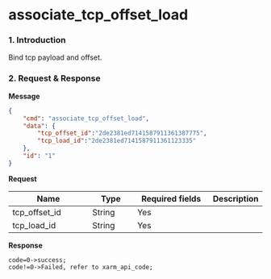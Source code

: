 # associate\_tcp\_offset\_load

### 1. Introduction

Bind tcp payload and offset.

### 2. Request & Response

**Message**

```json
{
    "cmd": "associate_tcp_offset_load",
    "data": {
        "tcp_offset_id":"2de2381ed7141587911361387775",
        "tcp_load_id":"2de2381ed7141587911361123335"
    },
    "id": "1"
}
```
**Request**

<table data-full-width="true"><thead><tr><th width="151">Name</th><th width="79">Type</th><th width="146">Required fields</th><th>Description</th></tr></thead><tbody><tr><td>tcp_offset_id</td><td>String</td><td>Yes</td><td></td></tr><tr><td>tcp_load_id</td><td>String</td><td>Yes</td><td></td></tr></tbody></table>

**Response**
```
code=0->success;
code!=0->Failed, refer to xarm_api_code;
```

